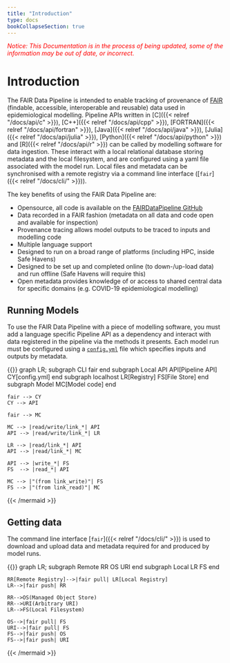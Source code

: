 ```yaml
---
title: "Introduction"
type: docs
bookCollapseSection: true
---
```


<span style="color:red">*Notice: This Documentation is in the process of being updated, some of the information may be out of date, or incorrect.*</span>

# Introduction

The FAIR Data Pipeline is intended to enable tracking of provenance of [FAIR](https://doi.org/10.1038/sdata.2016.18) (findable, accessible, interoperable and reusable) data used in epidemiological modelling. Pipeline APIs written in [C]({{< relref "/docs/api/c" >}}), [C++]({{< relref "/docs/api/cpp" >}}), [FORTRAN]({{< relref "/docs/api/fortran" >}}), [Java]({{< relref "/docs/api/java" >}}), [Julia]({{< relref "/docs/api/julia" >}}), [Python]({{< relref "/docs/api/python" >}}) and [R]({{< relref "/docs/api/r" >}}) can be called by modelling software for data ingestion. These interact with a local relational database storing metadata and the local filesystem, and are configured using a yaml file associated with the model run. Local files and metadata can be synchronised with a remote registry via a command line interface ([`fair`]({{< relref "/docs/cli/" >}})).

The key benefits of using the FAIR Data Pipeline are:

- Opensource, all code is available on the [FAIRDataPipeline GitHub](https://github.com/FAIRDataPipeline)
- Data recorded in a FAIR fashion (metadata on all data and code open and available for inspection)
- Provenance tracing allows model outputs to be traced to inputs and modelling code
- Multiple language support
- Designed to run on a broad range of platforms (including HPC, inside Safe Havens)
- Designed to be set up and completed online (to down-/up-load data) and run offline (Safe Havens will require this)
- Open metadata provides knowledge of or access to shared central data for specific domains (e.g. COVID-19 epidemiological modelling)

## Running Models

To use the FAIR Data Pipeline with a piece of modelling software, you must add a language specific Pipeline API as a dependency and interact with data registered in the pipeline via the methods it presents. Each model run must be configured using a [`config.yml`](docs/interface/_index.md) file which specifies inputs and outputs by metadata.

{{<mermaid align="left">}}
graph LR;
    subgraph CLI
        fair
    end
    subgraph Local API
        API[Pipeline API]
        CY[config.yml]
    end
    subgraph localhost
        LR[Registry]
        FS[File Store]
    end
    subgraph Model
        MC[Model code]
    end
 
    fair --> CY
    CY --> API

    fair --> MC

    MC --> |read/write/link_*| API
    API --> |read/write/link_*| LR

    LR --> |read/link_*| API
    API --> |read/link_*| MC

    API --> |write_*| FS
    FS  --> |read_*| API

    MC --> |"(from link_write)"| FS
    FS --> |"(from link_read)"| MC

{{< /mermaid >}}

## Getting data

The command line interface [`fair`]({{< relref "/docs/cli/" >}}) is used to download and upload data and metadata required for and produced by model runs.

{{<mermaid align="left">}}
graph LR;
    subgraph Remote
        RR
        OS
        URI
    end
    subgraph Local
        LR
        FS
    end

    RR[Remote Registry]-->|fair pull| LR[Local Registry]
    LR-->|fair push| RR

    RR-->OS(Managed Object Store)
    RR-->URI(Arbitrary URI)
    LR-->FS(Local Filesystem)

    OS-->|fair pull| FS
    URI-->|fair pull| FS
    FS-->|fair push| OS
    FS-->|fair push| URI

{{< /mermaid >}}
